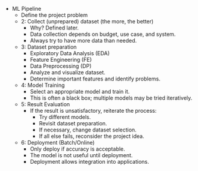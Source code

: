 * ML Pipeline
    * Define the project problem
    * 2: Collect (unprepared) dataset (the more, the better)
      * Why? Defined later.
      * Data collection depends on budget, use case, and system.
      * Always try to have more data than needed.
    * 3: Dataset preparation
      * Exploratory Data Analysis (EDA)
      * Feature Engineering (FE)
      * Data Preprocessing (DP)
      * Analyze and visualize dataset.
      * Determine important features and identify problems.
    * 4: Model Training
      * Select an appropriate model and train it.
      * This is often a black box; multiple models may be tried iteratively.
    * 5: Result Evaluation
      * If the result is unsatisfactory, reiterate the process:
         - Try different models.
         - Revisit dataset preparation.
         - If necessary, change dataset selection.
         - If all else fails, reconsider the project idea.
    * 6: Deployment (Batch/Online)
      * Only deploy if accuracy is acceptable.
      * The model is not useful until deployment.
      * Deployment allows integration into applications.
